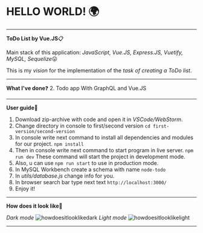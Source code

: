 # HELLO WORLD! :earth_africa:
**********
**ToDo List by Vue.JS**:clipboard:

Main stack of this application: *JavaScript, Vue.JS, Express.JS, Vuetify, MySQL, Sequelize*:stuck_out_tongue:

This is my *vision* for the implementation of the *task of creating a ToDo list*.
**********
**What I've done**:question:
2. Todo app With GraphQL and Vue.JS
**********
**User guide**:paperclip:
1. Download zip-archive with code and open it in *VSCode/WebStorm*.
2. Change directory in console to first/second version
   `cd first-version/second-version`
3. In console write next command to install all dependencies and modules for our project.
   `npm install`
4. Then in console write next command to start program in live server.
   `npm run dev`
   These command will start the project in development mode.
5. Also, u can use `npm run start` to use in production mode.
6. In MySQL Workbench create a schema with name `node-todo`
7. In *utils/database.js* change info for you. 
8. In browser search bar type next text `http://localhost:3000/`
9. Enjoy it!
**********
**How does it look like**:eyes:

*Dark mode*
![howdoesitlooklikedark](first-version/src/howdoesitlooklike1.png)
*Light mode*
![howdoesitlooklikelight](first-version/src/howdoesitlooklike2.png)
**********